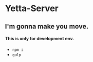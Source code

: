 # Yetta-Server
## I'm gonna make you move.

#### This is only for development env.

- `npm i`
- `gulp`
